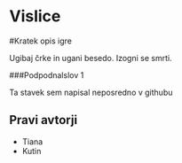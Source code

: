 # Vislice

#Kratek opis igre

Ugibaj črke in ugani besedo.
Izogni se smrti.

###Podpodnalslov 1

Ta stavek sem napisal neposredno v githubu

## Pravi avtorji
- Tiana
- Kutin